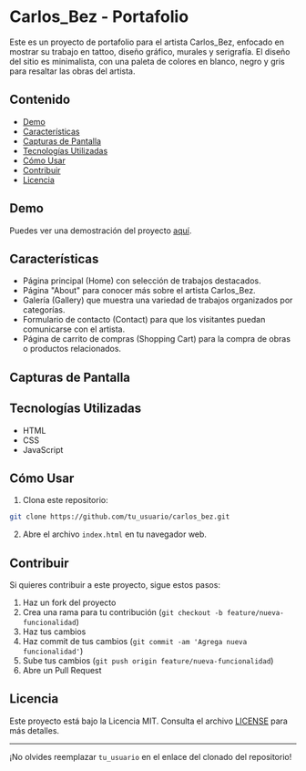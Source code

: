 # Carlos_Bez - Portafolio

Este es un proyecto de portafolio para el artista Carlos_Bez, enfocado en mostrar su trabajo en tattoo, diseño gráfico, murales y serigrafía. 
El diseño del sitio es minimalista, con una paleta de colores en blanco, negro y gris para resaltar las obras del artista.

## Contenido

- [Demo](#demo)
- [Características](#características)
- [Capturas de Pantalla](#capturas-de-pantalla)
- [Tecnologías Utilizadas](#tecnologías-utilizadas)
- [Cómo Usar](#cómo-usar)
- [Contribuir](#contribuir)
- [Licencia](#licencia)

## Demo

Puedes ver una demostración del proyecto [aquí](#).

## Características

- Página principal (Home) con selección de trabajos destacados.
- Página "About" para conocer más sobre el artista Carlos_Bez.
- Galería (Gallery) que muestra una variedad de trabajos organizados por categorías.
- Formulario de contacto (Contact) para que los visitantes puedan comunicarse con el artista.
- Página de carrito de compras (Shopping Cart) para la compra de obras o productos relacionados.

## Capturas de Pantalla

<!-- Agrega capturas de pantalla de tu proyecto aquí -->

## Tecnologías Utilizadas

- HTML
- CSS
- JavaScript

## Cómo Usar

1. Clona este repositorio:

```bash
git clone https://github.com/tu_usuario/carlos_bez.git
```

2. Abre el archivo `index.html` en tu navegador web.

## Contribuir

Si quieres contribuir a este proyecto, sigue estos pasos:

1. Haz un fork del proyecto
2. Crea una rama para tu contribución (`git checkout -b feature/nueva-funcionalidad`)
3. Haz tus cambios
4. Haz commit de tus cambios (`git commit -am 'Agrega nueva funcionalidad'`)
5. Sube tus cambios (`git push origin feature/nueva-funcionalidad`)
6. Abre un Pull Request

## Licencia

Este proyecto está bajo la Licencia MIT. Consulta el archivo [LICENSE](LICENSE) para más detalles.

---

¡No olvides reemplazar `tu_usuario` en el enlace del clonado del repositorio!
